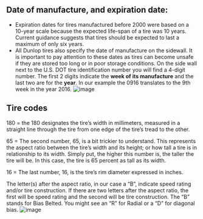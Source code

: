 ## Date of manufacture, and expiration date:
- Expiration dates for tires manufactured before 2000 were based on a 10-year scale because the expected life-span of a tire was 10 years. Current guidance suggests that tires should be expected to last a maximum of only six years.
- All Dunlop tires also specify the date of manufacture on the sidewall. It is important to pay attention to these dates as tires can become unsafe if they are stored too long or in poor storage conditions.  On the side wall next to the U.S. DOT tire identification number you will find a 4-digit number.  The first 2 digits indicate the **week of its manufacture** and the last two are for the **year**.  In our example the 0916 translates to the 9th week in the year 2016.
![image](https://github.com/nmi246/automotive/assets/42329930/88f3b735-f24e-40a9-98f5-d190f097f53a)


## Tire codes
180 = the 180 designates the tire’s width in millimeters, measured in a straight line through the tire from one edge of the tire’s tread to the other.

65 = The second number, 65, is a bit trickier to understand. This represents the aspect ratio between the tire’s width and its height; or how tall a tire is in relationship to its width. Simply put, the higher this number is, the taller the tire will be. In this case, the tire is 65 percent as tall as its width.

16 = The last number, 16, is the tire’s rim diameter expressed in inches.

The letter(s) after the aspect ratio, in our case a “B”, indicate speed rating and/or tire construction. If there are two letters after the aspect ratio, the first will be speed rating and the second will be tire construction. The “B” stands for Bias Belted.  You might see an “R” for Radial or a “D” for diagonal bias.
![image](https://github.com/nmi246/automotive/assets/42329930/a4320e01-011c-4fa4-8435-7a980a48bc2b)





















